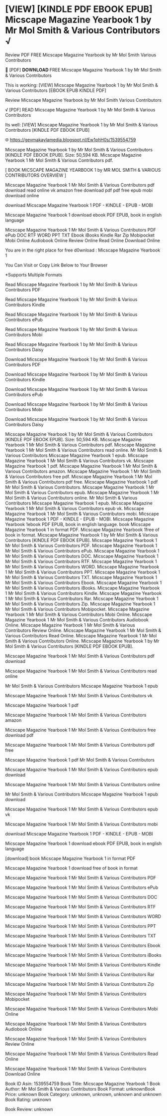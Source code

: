 # [VIEW] [KINDLE PDF EBOOK EPUB] Micscape Magazine Yearbook 1 by  Mr Mol Smith &  Various Contributors √
Review PDF FREE Micscape Magazine Yearbook by Mr Mol Smith Various Contributors

📁 [PDF] 𝐃𝐎𝐖𝐍𝐋𝐎𝐀𝐃 FREE Micscape Magazine Yearbook 1 by Mr Mol Smith & Various Contributors

This is working: [VIEW] Micscape Magazine Yearbook 1 by Mr Mol Smith & Various Contributors [EBOOK EPUB KINDLE PDF]


Review Micscape Magazine Yearbook by Mr Mol Smith Various Contributors

√ [PDF] READ Micscape Magazine Yearbook 1 by Mr Mol Smith & Various Contributors

Its well: [VIEW] Micscape Magazine Yearbook 1 by Mr Mol Smith & Various Contributors [KINDLE PDF EBOOK EPUB]



🌐 https://gevmakaylamedia.blogspot.nl/Ew1phH0s/1539554759



Micscape Magazine Yearbook 1 by Mr Mol Smith & Various Contributors [KINDLE PDF EBOOK EPUB]. Size: 50,594 KB. Micscape Magazine Yearbook 1 Mr Mol Smith & Various Contributors pdf.

[ BOOK MICSCAPE MAGAZINE YEARBOOK 1 by MR MOL SMITH & VARIOUS CONTRIBUTORS OVERVIEW ]

Micscape Magazine Yearbook 1 Mr Mol Smith & Various Contributors pdf download read online vk amazon free download pdf pdf free epub mobi download online

download Micscape Magazine Yearbook 1 PDF - KINDLE - EPUB - MOBI

Micscape Magazine Yearbook 1 download ebook PDF EPUB, book in english language

Micscape Magazine Yearbook 1 Mr Mol Smith & Various Contributors PDF ePub DOC RTF WORD PPT TXT Ebook iBooks Kindle Rar Zip Mobipocket Mobi Online Audiobook Online Review Online Read Online Download Online

You are in the right place for free d0wnload : Micscape Magazine Yearbook 1

You Can Visit or Copy Link Below to Your Browser

*Supports Multiple Formats

Read Micscape Magazine Yearbook 1 by Mr Mol Smith & Various Contributors PDF

Read Micscape Magazine Yearbook 1 by Mr Mol Smith & Various Contributors Kindle

Read Micscape Magazine Yearbook 1 by Mr Mol Smith & Various Contributors ePub

Read Micscape Magazine Yearbook 1 by Mr Mol Smith & Various Contributors Mobi

Read Micscape Magazine Yearbook 1 by Mr Mol Smith & Various Contributors Daisy

Download Micscape Magazine Yearbook 1 by Mr Mol Smith & Various Contributors PDF

Download Micscape Magazine Yearbook 1 by Mr Mol Smith & Various Contributors Kindle

Download Micscape Magazine Yearbook 1 by Mr Mol Smith & Various Contributors ePub

Download Micscape Magazine Yearbook 1 by Mr Mol Smith & Various Contributors Mobi

Download Micscape Magazine Yearbook 1 by Mr Mol Smith & Various Contributors Daisy

Micscape Magazine Yearbook 1 by Mr Mol Smith & Various Contributors [KINDLE PDF EBOOK EPUB]. Size: 50,594 KB. Micscape Magazine Yearbook 1 Mr Mol Smith & Various Contributors pdf. Micscape Magazine Yearbook 1 Mr Mol Smith & Various Contributors read online. Mr Mol Smith & Various Contributors Micscape Magazine Yearbook 1 epub. Micscape Magazine Yearbook 1 Mr Mol Smith & Various Contributors vk. Micscape Magazine Yearbook 1 pdf. Micscape Magazine Yearbook 1 Mr Mol Smith & Various Contributors amazon. Micscape Magazine Yearbook 1 Mr Mol Smith & Various Contributors free pdf. Micscape Magazine Yearbook 1 Mr Mol Smith & Various Contributors pdf free. Micscape Magazine Yearbook 1 pdf Mr Mol Smith & Various Contributors. Micscape Magazine Yearbook 1 Mr Mol Smith & Various Contributors epub. Micscape Magazine Yearbook 1 Mr Mol Smith & Various Contributors online. Mr Mol Smith & Various Contributors Micscape Magazine Yearbook 1 epub. Micscape Magazine Yearbook 1 Mr Mol Smith & Various Contributors epub vk. Micscape Magazine Yearbook 1 Mr Mol Smith & Various Contributors mobi. Micscape Magazine Yearbook 1 PDF - KINDLE - EPUB - MOBI. Micscape Magazine Yearbook 1ebook PDF EPUB, book in english language. book Micscape Magazine Yearbook 1 in format PDF. Micscape Magazine Yearbook 1free of book in format. Micscape Magazine Yearbook 1 by Mr Mol Smith & Various Contributors [KINDLE PDF EBOOK EPUB]. Micscape Magazine Yearbook 1 Mr Mol Smith & Various Contributors PDF. Micscape Magazine Yearbook 1 Mr Mol Smith & Various Contributors ePub. Micscape Magazine Yearbook 1 Mr Mol Smith & Various Contributors DOC. Micscape Magazine Yearbook 1 Mr Mol Smith & Various Contributors RTF. Micscape Magazine Yearbook 1 Mr Mol Smith & Various Contributors WORD. Micscape Magazine Yearbook 1 Mr Mol Smith & Various Contributors PPT. Micscape Magazine Yearbook 1 Mr Mol Smith & Various Contributors TXT. Micscape Magazine Yearbook 1 Mr Mol Smith & Various Contributors Ebook. Micscape Magazine Yearbook 1 Mr Mol Smith & Various Contributors iBooks. Micscape Magazine Yearbook 1 Mr Mol Smith & Various Contributors Kindle. Micscape Magazine Yearbook 1 Mr Mol Smith & Various Contributors Rar. Micscape Magazine Yearbook 1 Mr Mol Smith & Various Contributors Zip. Micscape Magazine Yearbook 1 Mr Mol Smith & Various Contributors Mobipocket. Micscape Magazine Yearbook 1 Mr Mol Smith & Various Contributors Mobi Online. Micscape Magazine Yearbook 1 Mr Mol Smith & Various Contributors Audiobook Online. Micscape Magazine Yearbook 1 Mr Mol Smith & Various Contributors Review Online. Micscape Magazine Yearbook 1 Mr Mol Smith & Various Contributors Read Online. Micscape Magazine Yearbook 1 Mr Mol Smith & Various Contributors Online. Micscape Magazine Yearbook 1 by Mr Mol Smith & Various Contributors [KINDLE PDF EBOOK EPUB].

Micscape Magazine Yearbook 1 Mr Mol Smith & Various Contributors pdf download

Micscape Magazine Yearbook 1 Mr Mol Smith & Various Contributors read online

Mr Mol Smith & Various Contributors Micscape Magazine Yearbook 1 epub

Micscape Magazine Yearbook 1 Mr Mol Smith & Various Contributors vk

Micscape Magazine Yearbook 1 pdf

Micscape Magazine Yearbook 1 Mr Mol Smith & Various Contributors amazon

Micscape Magazine Yearbook 1 Mr Mol Smith & Various Contributors free download pdf

Micscape Magazine Yearbook 1 Mr Mol Smith & Various Contributors pdf free

Micscape Magazine Yearbook 1 pdf Mr Mol Smith & Various Contributors

Micscape Magazine Yearbook 1 Mr Mol Smith & Various Contributors epub download

Micscape Magazine Yearbook 1 Mr Mol Smith & Various Contributors online

Mr Mol Smith & Various Contributors Micscape Magazine Yearbook 1 epub download

Micscape Magazine Yearbook 1 Mr Mol Smith & Various Contributors epub vk

Micscape Magazine Yearbook 1 Mr Mol Smith & Various Contributors mobi

download Micscape Magazine Yearbook 1 PDF - KINDLE - EPUB - MOBI

Micscape Magazine Yearbook 1 download ebook PDF EPUB, book in english language

[download] book Micscape Magazine Yearbook 1 in format PDF

Micscape Magazine Yearbook 1 download free of book in format

Micscape Magazine Yearbook 1 Mr Mol Smith & Various Contributors PDF

Micscape Magazine Yearbook 1 Mr Mol Smith & Various Contributors ePub

Micscape Magazine Yearbook 1 Mr Mol Smith & Various Contributors DOC

Micscape Magazine Yearbook 1 Mr Mol Smith & Various Contributors RTF

Micscape Magazine Yearbook 1 Mr Mol Smith & Various Contributors WORD

Micscape Magazine Yearbook 1 Mr Mol Smith & Various Contributors PPT

Micscape Magazine Yearbook 1 Mr Mol Smith & Various Contributors TXT

Micscape Magazine Yearbook 1 Mr Mol Smith & Various Contributors Ebook

Micscape Magazine Yearbook 1 Mr Mol Smith & Various Contributors iBooks

Micscape Magazine Yearbook 1 Mr Mol Smith & Various Contributors Kindle

Micscape Magazine Yearbook 1 Mr Mol Smith & Various Contributors Rar

Micscape Magazine Yearbook 1 Mr Mol Smith & Various Contributors Zip

Micscape Magazine Yearbook 1 Mr Mol Smith & Various Contributors Mobipocket

Micscape Magazine Yearbook 1 Mr Mol Smith & Various Contributors Mobi Online

Micscape Magazine Yearbook 1 Mr Mol Smith & Various Contributors Audiobook Online

Micscape Magazine Yearbook 1 Mr Mol Smith & Various Contributors Review Online

Micscape Magazine Yearbook 1 Mr Mol Smith & Various Contributors Read Online

Micscape Magazine Yearbook 1 Mr Mol Smith & Various Contributors Download Online

Book ID Asin: 1539554759
Book Title: Micscape Magazine Yearbook 1
Book Author: Mr Mol Smith & Various Contributors
Book Format: unknownBook Price: unknown
Book Category: unknown, unknown, unknown and unknown
Book Rating: unknown

Book Review: unknown
